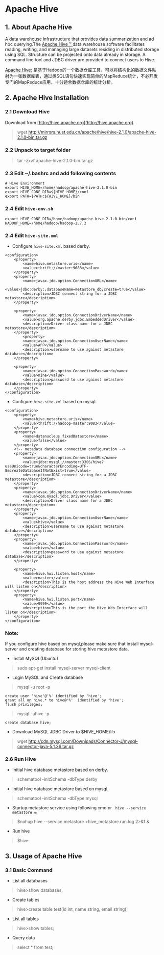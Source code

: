 # Apache Hive

## 1. About Apache Hive
A data warehouse infrastructure that provides data summarization and ad hoc querying.The [Apache Hive ™ ](http://hive.apache.org/)data warehouse software facilitates reading, writing, and managing large datasets residing in distributed storage using SQL. Structure can be projected onto data already in storage. A command line tool and JDBC driver are provided to connect users to Hive.

[Apache Hive:](http://blog.fens.me/hadoop-family-roadmap/) 是基于Hadoop的一个数据仓库工具，可以将结构化的数据文件映射为一张数据库表，通过类SQL语句快速实现简单的MapReduce统计，不必开发专门的MapReduce应用，十分适合数据仓库的统计分析。

## 2. Apache Hive Installation
### 2.1 Download Hive
Download from [http://hive.apache.org](http://hive.apache.org).
> wget http://mirrors.hust.edu.cn/apache/hive/hive-2.1.0/apache-hive-2.1.0-bin.tar.gz

### 2.2 Unpack to target folder
> tar -zxvf apache-hive-2.1.0-bin.tar.gz

### 2.3 Edit ~/.bashrc and add following contents

```
# Hive Environment
export HIVE_HOME=/home/hadoop/apache-hive-2.1.0-bin
export HIVE_CONF_DIR=${HIVE_HOME}/conf
export PATH=$PATH:${HIVE_HOME}/bin
```

### 2.4 Edit ```hive-env.sh```

```
export HIVE_CONF_DIR=/home/hadoop/apache-hive-2.1.0-bin/conf
HADOOP_HOME=/home/hadoop/hadoop-2.7.3
```

### 2.4 Edit ```hive-site.xml```

* Configure ```hive-site.xml```  based derby.

```
<configuration>
    <property>
        <name>hive.metastore.uris</name>
        <value>thrift://master:9083</value>
    </property>
    <property>
        <name>javax.jdo.option.ConnectionURL</name>
        <value>jdbc:derby:;databaseName=metastore_db;create=true</value>
        <description>JDBC connect string for a JDBC metastore</description>
    </property>

    <property>
        <name>javax.jdo.option.ConnectionDriverName</name>
        <value>org.apache.derby.jdbc.EmbeddedDriver</value>
        <description>Driver class name for a JDBC metastore</description>
    </property>
        <property>
        <name>javax.jdo.option.ConnectionUserName</name>
        <value>APP</value>
        <description>username to use against metastore database</description>
    </property>

    <property>
        <name>javax.jdo.option.ConnectionPassword</name>
        <value>mine</value>
        <description>password to use against metastore database</description>
    </property>
</configuration>
```

* Configure ```hive-site.xml```  based on mysql.

```
<configuration>
    <property>  
        <name>hive.metastore.uris</name>  
        <value>thrift://hadoop-master:9083</value>  
    </property>
    <property>   
        <name>datanucleus.fixedDatastore</name>   
        <value>false</value>   
    </property>
    <!-- metadata database connection configuration -->
    <property>
        <name>javax.jdo.option.ConnectionURL</name>
        <value>jdbc:mysql://master:3306/hive?useUnicode=true&characterEncoding=UTF-8&createDatabaseIfNotExist=true</value>
        <description>JDBC connect string for a JDBC metastore</description>
    </property>
    <property>
        <name>javax.jdo.option.ConnectionDriverName</name>
        <value>com.mysql.jdbc.Driver</value>
        <description>Driver class name for a JDBC metastore</description>
    </property>
    <property>
        <name>javax.jdo.option.ConnectionUserName</name>
        <value>hive</value>
        <description>username to use against metastore database</description>
    </property>
    <property>
        <name>javax.jdo.option.ConnectionPassword</name>
        <value>hive</value>
        <description>password to use against metastore database</description>
    </property>

    <property>
        <name>hive.hwi.listen.host</name>
        <value>master</value>
        <description>This is the host address the Hive Web Interface will listen on</description>
    </property>
    <property>
        <name>hive.hwi.listen.port</name>
        <value>9999</value>
        <description>This is the port the Hive Web Interface will listen on</description>
    </property>
</configuration>
```
### Note:

If you configure hive based on mysql,please make sure that install mysql-server and creating database for storing hive metastore data.

* Install MySQL(Ubuntu)
> sudo apt-get install mysql-server mysql-client

* Login MySQL and Create database
> mysql -u root -p

```
create user 'hive'@'%' identified by 'hive';
grant all on hive.* to hive@'%'  identified by 'hive';  
flush privileges;  
```

> mysql -uhive -p

```create database hive;```

* Download MySQL JDBC Driver to $HIVE_HOME/lib
> wget http://cdn.mysql.com/Downloads/Connector-J/mysql-connector-java-5.1.36.tar.gz

### 2.6 Run Hive

* Initial hive database metastore based on derby.
> schematool -initSchema -dbType derby

* Initial hive database metastore based on mysql.
> schematool -initSchema -dbType mysql

* Startup metastore service using following cmd or ``` hive --service metastore &```
> $nohup hive --service metastore >hive_metastore.run.log 2>&1 &

* Run hive
> $hive

## 3. Usage of Apache Hive
### 3.1 Basic Command
* List all databases
> hive>show databases;

* Create tables
> hive>create table test(id int, name string, email string);

* List all tables
> hive>show tables;

* Query data
> select * from test;